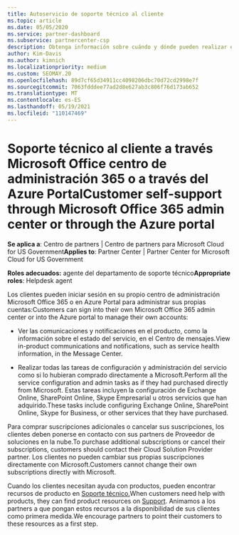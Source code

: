 ```yaml
---
title: Autoservicio de soporte técnico al cliente
ms.topic: article
ms.date: 05/05/2020
ms.service: partner-dashboard
ms.subservice: partnercenter-csp
description: Obtenga información sobre cuándo y dónde pueden realizar el autoservicio los clientes para administrar sus propias cuentas y cuándo deben ponerse en contacto con Proveedor de soluciones en la nube asociado.
author: Kim-Davis
ms.author: kimnich
ms.localizationpriority: medium
ms.custom: SEOMAY.20
ms.openlocfilehash: 89d7cf65d34911cc4098206dbc70d72cd2998e7f
ms.sourcegitcommit: 7063fdddee77ad2d8e627ab3c806f76d173ab652
ms.translationtype: MT
ms.contentlocale: es-ES
ms.lasthandoff: 05/19/2021
ms.locfileid: "110147469"
---
```

# <a name="customer-self-support-through-microsoft-office-365-admin-center-or-through-the-azure-portal"></a><span data-ttu-id="3988e-103">Soporte técnico al cliente a través Microsoft Office centro de administración 365 o a través del Azure Portal</span><span class="sxs-lookup"><span data-stu-id="3988e-103">Customer self-support through Microsoft Office 365 admin center or through the Azure portal</span></span>

<span data-ttu-id="3988e-104">**Se aplica a**: Centro de partners | Centro de partners para Microsoft Cloud for US Government</span><span class="sxs-lookup"><span data-stu-id="3988e-104">**Applies to**: Partner Center | Partner Center for Microsoft Cloud for US Government</span></span>

<span data-ttu-id="3988e-105">**Roles adecuados:** agente del departamento de soporte técnico</span><span class="sxs-lookup"><span data-stu-id="3988e-105">**Appropriate roles**: Helpdesk agent</span></span>

<span data-ttu-id="3988e-106">Los clientes pueden iniciar sesión en su propio centro de administración Microsoft Office 365 o en Azure Portal para administrar sus propias cuentas:</span><span class="sxs-lookup"><span data-stu-id="3988e-106">Customers can sign into their own Microsoft Office 365 admin center or into the Azure portal to manage their own accounts:</span></span>

- <span data-ttu-id="3988e-107">Ver las comunicaciones y notificaciones en el producto, como la información sobre el estado del servicio, en el Centro de mensajes.</span><span class="sxs-lookup"><span data-stu-id="3988e-107">View in-product communications and notifications, such as service health information, in the Message Center.</span></span>

- <span data-ttu-id="3988e-108">Realizar todas las tareas de configuración y administración del servicio como si lo hubieran comprado directamente a Microsoft.</span><span class="sxs-lookup"><span data-stu-id="3988e-108">Perform all the service configuration and admin tasks as if they had purchased directly from Microsoft.</span></span> <span data-ttu-id="3988e-109">Estas tareas incluyen la configuración de Exchange Online, SharePoint Online, Skype Empresarial u otros servicios que han adquirido.</span><span class="sxs-lookup"><span data-stu-id="3988e-109">These tasks include configuring Exchange Online, SharePoint Online, Skype for Business, or other services that they have purchased.</span></span>

<span data-ttu-id="3988e-110">Para comprar suscripciones adicionales o cancelar sus suscripciones, los clientes deben ponerse en contacto con sus partners de Proveedor de soluciones en la nube.</span><span class="sxs-lookup"><span data-stu-id="3988e-110">To purchase additional subscriptions or cancel their subscriptions, customers should contact their Cloud Solution Provider partner.</span></span> <span data-ttu-id="3988e-111">Los clientes no pueden cambiar sus propias suscripciones directamente con Microsoft.</span><span class="sxs-lookup"><span data-stu-id="3988e-111">Customers cannot change their own subscriptions directly with Microsoft.</span></span>

<span data-ttu-id="3988e-112">Cuando los clientes necesitan ayuda con productos, pueden encontrar recursos de producto en [Soporte técnico.](https://partnercenter.microsoft.com/partner/support)</span><span class="sxs-lookup"><span data-stu-id="3988e-112">When customers need help with products, they can find product resources on [Support](https://partnercenter.microsoft.com/partner/support).</span></span> <span data-ttu-id="3988e-113">Animamos a los partners a que pongan estos recursos a la disponibilidad de sus clientes como primera medida.</span><span class="sxs-lookup"><span data-stu-id="3988e-113">We encourage partners to point their customers to these resources as a first step.</span></span>

 

 



